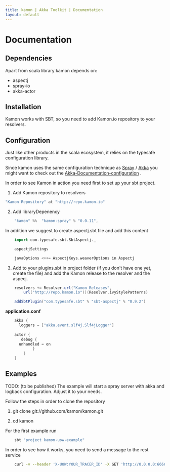 ```yaml
---
title: kamon | Akka Toolkit | Documentation
layout: default
---
```


Documentation
===

Dependencies
---

Apart from scala library kamon depends on:

- aspectj 
- spray-io 
- akka-actor 


Installation
---
Kamon works with SBT, so you need to add Kamon.io repository to your resolvers.

Configuration
---
Just like other products in the scala ecosystem, it relies on the typesafe configuration library. 
    
Since kamon uses the same configuration technique as [Spray](http://spray.io/documentation "Spray") / [Akka](http://akka.io/docs "Akka") you might want to check out the [Akka-Documentation-configuration](http://doc.akka.io/docs/akka/2.1.4/general/configuration.html "Akka Documentation on configuration")
.

In order to see Kamon in action you need first to set up your sbt project.

1. Add Kamon repository to resolvers

```scala
"Kamon Repository" at "http://repo.kamon.io"
```

2. Add libraryDepenency

```scala 
    "kamon" %%  "kamon-spray" % "0.0.11",
```

In addition we suggest to create aspectj.sbt file and add this content

```scala
    import com.typesafe.sbt.SbtAspectj._

    aspectjSettings

    javaOptions <++= AspectjKeys.weaverOptions in Aspectj
```

3. Add to your plugins.sbt in project folder (if you don't have one yet, create the file) and add the Kamon release to the resolver and the aspecj.

```scala
    resolvers += Resolver.url("Kamon Releases", 
        url("http://repo.kamon.io"))(Resolver.ivyStylePatterns)

    addSbtPlugin("com.typesafe.sbt" % "sbt-aspectj" % "0.9.2")
``` 
**application.conf**

```scala
    akka {
      loggers = ["akka.event.slf4j.Slf4jLogger"]
  
    actor {
       debug {
      unhandled = on
            }
        }
    }
```

Examples
---

TODO: (to be published) The example will start a spray server with akka and logback configuration. Adjust it to your needs. 

Follow the steps in order to clone the repository

1. git clone git://github.com/kamon/kamon.git

2. cd kamon

For the first example run

```bash
    sbt "project kamon-uow-example"
```

In order to see how it works, you need to send a message to the rest service

```bash
    curl -v --header 'X-UOW:YOUR_TRACER_ID' -X GET 'http://0.0.0.0:6666/fibonacci'
```